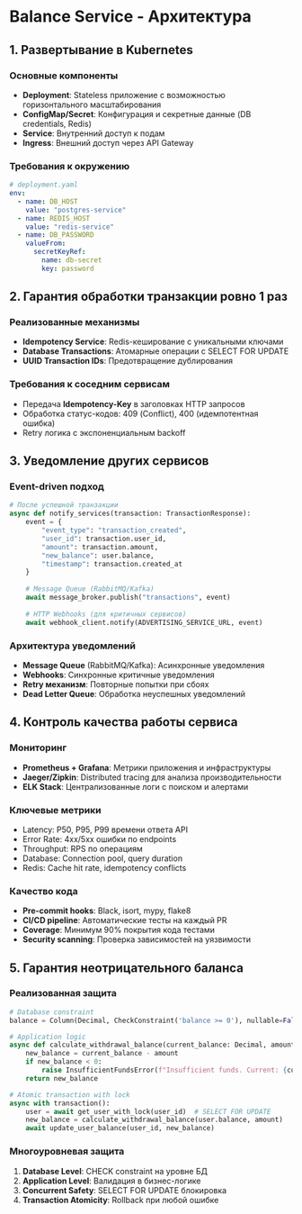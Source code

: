 # Balance Service - Архитектура

## 1. Развертывание в Kubernetes

### Основные компоненты
- **Deployment**: Stateless приложение с возможностью горизонтального масштабирования
- **ConfigMap/Secret**: Конфигурация и секретные данные (DB credentials, Redis)
- **Service**: Внутренний доступ к подам
- **Ingress**: Внешний доступ через API Gateway

### Требования к окружению
```yaml
# deployment.yaml
env:
  - name: DB_HOST
    value: "postgres-service"
  - name: REDIS_HOST  
    value: "redis-service"
  - name: DB_PASSWORD
    valueFrom:
      secretKeyRef:
        name: db-secret
        key: password
```

## 2. Гарантия обработки транзакции ровно 1 раз

### Реализованные механизмы
- **Idempotency Service**: Redis-кеширование с уникальными ключами
- **Database Transactions**: Атомарные операции с SELECT FOR UPDATE
- **UUID Transaction IDs**: Предотвращение дублирования

### Требования к соседним сервисам
- Передача **Idempotency-Key** в заголовках HTTP запросов
- Обработка статус-кодов: 409 (Conflict), 400 (идемпотентная ошибка)
- Retry логика с экспоненциальным backoff

## 3. Уведомление других сервисов

### Event-driven подход
```python
# После успешной транзакции
async def notify_services(transaction: TransactionResponse):
    event = {
        "event_type": "transaction_created",
        "user_id": transaction.user_id,
        "amount": transaction.amount,
        "new_balance": user.balance,
        "timestamp": transaction.created_at
    }
    
    # Message Queue (RabbitMQ/Kafka)
    await message_broker.publish("transactions", event)
    
    # HTTP Webhooks (для критичных сервисов)
    await webhook_client.notify(ADVERTISING_SERVICE_URL, event)
```

### Архитектура уведомлений
- **Message Queue** (RabbitMQ/Kafka): Асинхронные уведомления
- **Webhooks**: Синхронные критичные уведомления
- **Retry механизм**: Повторные попытки при сбоях
- **Dead Letter Queue**: Обработка неуспешных уведомлений

## 4. Контроль качества работы сервиса

### Мониторинг
- **Prometheus + Grafana**: Метрики приложения и инфраструктуры
- **Jaeger/Zipkin**: Distributed tracing для анализа производительности
- **ELK Stack**: Централизованные логи с поиском и алертами

### Ключевые метрики
- Latency: P50, P95, P99 времени ответа API
- Error Rate: 4xx/5xx ошибки по endpoints
- Throughput: RPS по операциям
- Database: Connection pool, query duration
- Redis: Cache hit rate, idempotency conflicts

### Качество кода
- **Pre-commit hooks**: Black, isort, mypy, flake8
- **CI/CD pipeline**: Автоматические тесты на каждый PR
- **Coverage**: Минимум 90% покрытия кода тестами
- **Security scanning**: Проверка зависимостей на уязвимости

## 5. Гарантия неотрицательного баланса

### Реализованная защита
```python
# Database constraint
balance = Column(Decimal, CheckConstraint('balance >= 0'), nullable=False)

# Application logic
async def calculate_withdrawal_balance(current_balance: Decimal, amount: Decimal) -> Decimal:
    new_balance = current_balance - amount
    if new_balance < 0:
        raise InsufficientFundsError(f"Insufficient funds. Current: {current_balance}, Required: {amount}")
    return new_balance

# Atomic transaction with lock
async with transaction():
    user = await get_user_with_lock(user_id)  # SELECT FOR UPDATE
    new_balance = calculate_withdrawal_balance(user.balance, amount)
    await update_user_balance(user_id, new_balance)
```

### Многоуровневая защита
1. **Database Level**: CHECK constraint на уровне БД
2. **Application Level**: Валидация в бизнес-логике
3. **Concurrent Safety**: SELECT FOR UPDATE блокировка
4. **Transaction Atomicity**: Rollback при любой ошибке

